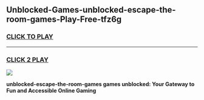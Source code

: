 
## Unblocked-Games-unblocked-escape-the-room-games-Play-Free-tfz6g
<h3>
<a href="https://premium76.site?title=unblocked-escape-the-room-games&ref=22A">CLICK TO PLAY</a></h3>
<hr>

<h3>
<a href="https://premium76.site?title=unblocked-escape-the-room-games&ref=22A">CLICK 2 PLAY</a>
  
</h3>

<a href="https://premium76.site?title=unblocked-escape-the-room-games&ref=22A"><img src="https://clearcache.store/games.png"></a>


**unblocked-escape-the-room-games games unblocked: Your Gateway to Fun and Accessible Online Gaming**
